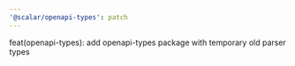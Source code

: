 ```yaml
---
'@scalar/openapi-types': patch
---
```


feat(openapi-types): add openapi-types package with temporary old parser types
